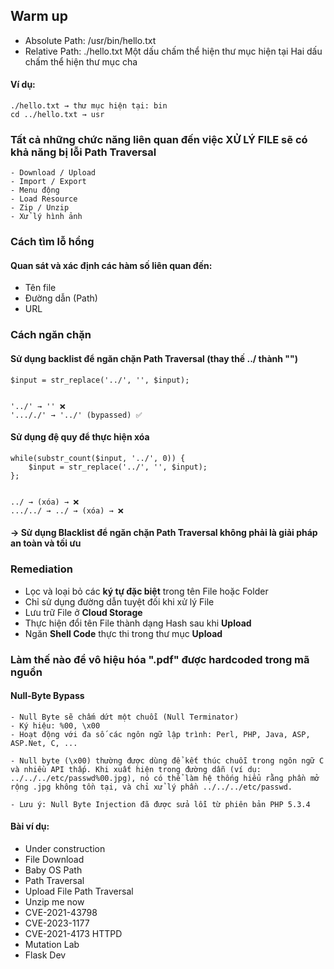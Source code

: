 ## Warm up

- Absolute Path: /usr/bin/hello.txt
- Relative Path: ./hello.txt
    Một dấu chấm thể hiện thư mục hiện tại
    Hai dấu chấm thể hiện thư mục cha

#### Ví dụ: 
    ./hello.txt → thư mục hiện tại: bin
    cd ../hello.txt → usr

### Tất cả những chức năng liên quan đến việc XỬ LÝ FILE sẽ có khả năng bị lỗi Path Traversal
    - Download / Upload
    - Import / Export
    - Menu động
    - Load Resource
    - Zip / Unzip
    - Xử lý hình ảnh

### Cách tìm lỗ hổng
#### Quan sát và xác định các hàm số liên quan đến:
- Tên file
- Đường dẫn (Path)
- URL
    
<!-- #### Top 25 tham số hay xuất hiện lỗ hổng

![alt text](top-25-tham-so.jpg) -->


### Cách ngăn chặn

#### Sử dụng backlist để ngăn chặn Path Traversal (thay thế ../ thành "")

    $input = str_replace('../', '', $input);


    '../' → '' ❌
    '..././' → '../' (bypassed) ✅

#### Sử dụng đệ quy để thực hiện xóa

    while(substr_count($input, '../', 0)) {
        $input = str_replace('../', '', $input);
    };


    ../ → (xóa) → ❌
    .../../ → ../ → (xóa) → ❌

#### → Sử dụng **Blacklist** để ngăn chặn Path Traversal không phải là giải pháp an toàn và tối ưu


### Remediation

- Lọc và loại bỏ các **ký tự đặc biệt** trong tên File hoặc Folder
- Chỉ sử dụng đường dẫn tuyệt đối khi xử lý File
- Lưu trữ File ở **Cloud Storage**
- Thực hiện đổi tên File thành dạng Hash sau khi **Upload**
- Ngăn **Shell Code** thực thi trong thư mục **Upload**

### Làm thế nào để vô hiệu hóa ".pdf" được hardcoded trong mã nguồn
#### Null-Byte Bypass

    - Null Byte sẽ chấm dứt một chuỗi (Null Terminator)
    - Ký hiệu: %00, \x00
    - Hoạt động với đa số các ngôn ngữ lập trình: Perl, PHP, Java, ASP, ASP.Net, C, ...

    - Null byte (\x00) thường được dùng để kết thúc chuỗi trong ngôn ngữ C và nhiều API thấp. Khi xuất hiện trong đường dẫn (ví dụ: ../../../etc/passwd%00.jpg), nó có thể làm hệ thống hiểu rằng phần mở rộng .jpg không tồn tại, và chỉ xử lý phần ../../../etc/passwd.

    - Lưu ý: Null Byte Injection đã được sửa lỗi từ phiên bản PHP 5.3.4


#### Bài ví dụ: 
- Under construction
- File Download
- Baby OS Path
- Path Traversal
- Upload File Path Traversal
- Unzip me now
- CVE-2021-43798
- CVE-2023-1177
- CVE-2021-4173 HTTPD
- Mutation Lab
- Flask Dev

